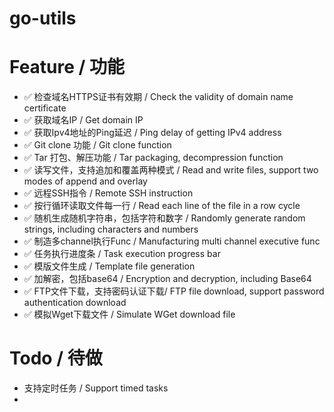 # go-utils



# Feature / 功能

- ✅ 检查域名HTTPS证书有效期  / Check the validity of domain name certificate
- ✅ 获取域名IP / Get domain IP
- ✅ 获取Ipv4地址的Ping延迟 / Ping delay of getting IPv4 address
- ✅ Git clone 功能 / Git clone function
- ✅ Tar 打包、解压功能 / Tar packaging, decompression function
- ✅ 读写文件，支持追加和覆盖两种模式 / Read and write files, support two modes of append and overlay
- ✅ 远程SSH指令 / Remote SSH instruction
- ✅ 按行循环读取文件每一行 / Read each line of the file in a row cycle
- ✅ 随机生成随机字符串，包括字符和数字 / Randomly generate random strings, including characters and numbers
- ✅ 制造多channel执行Func / Manufacturing multi channel executive func
- ✅ 任务执行进度条 / Task execution progress bar
- ✅ 模版文件生成 / Template file generation
- ✅ 加解密，包括base64 / Encryption and decryption, including Base64
- ✅ FTP文件下载，支持密码认证下载/ FTP file download, support password authentication download
- ✅ 模拟Wget下载文件 / Simulate WGet download file


# Todo / 待做

- 支持定时任务 / Support timed tasks
- 

